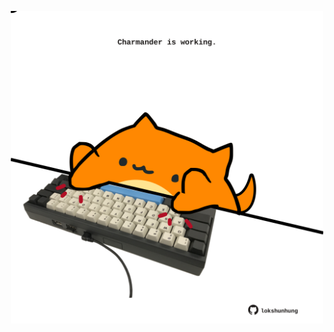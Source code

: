 <!-- built at 30/06/2024, 17:00:53 UTC -->
<p align="center">
  <img width="500" height="500" src="./ReadmeImage.svg">
</p>
